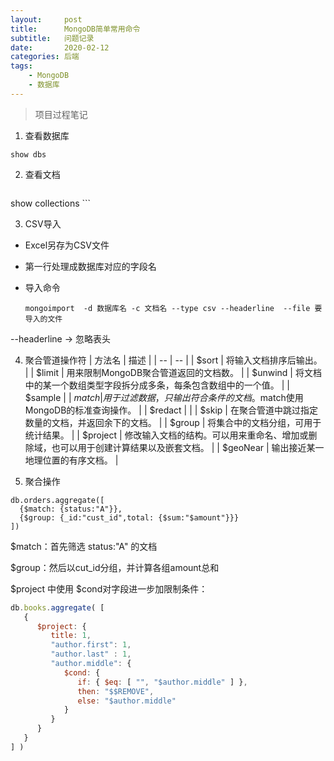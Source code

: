 ```yaml
---
layout:     post
title:      MongoDB简单常用命令
subtitle:   问题记录
date:       2020-02-12
categories:	后端
tags:
    - MongoDB
    - 数据库
---
```


> 项目过程笔记

1. 查看数据库

```shell
show dbs
```
2. 查看文档
	```shell
show collections
	```
 <!--more-->  
3. CSV导入
- Excel另存为CSV文件

- 第一行处理成数据库对应的字段名

- 导入命令
	```shell
	mongoimport  -d 数据库名 -c 文档名 --type csv --headerline  --file 要导入的文件
	```
--headerline  -> 忽略表头

4. 聚合管道操作符
  | 方法名 | 描述 |
  | -- | -- |
  | $sort  | 将输入文档排序后输出。 |
  | $limit | 用来限制MongoDB聚合管道返回的文档数。 |
  | $unwind |	将文档中的某一个数组类型字段拆分成多条，每条包含数组中的一个值。 |
  | $sample |
  | $match | 用于过滤数据，只输出符合条件的文档。$match使用MongoDB的标准查询操作。 |
  | $redact |	 |
  | $skip | 在聚合管道中跳过指定数量的文档，并返回余下的文档。 |
  | $group | 将集合中的文档分组，可用于统计结果。 |
  | $project | 修改输入文档的结构。可以用来重命名、增加或删除域，也可以用于创建计算结果以及嵌套文档。 |
  | $geoNear | 输出接近某一地理位置的有序文档。 |

5. 聚合操作
  ```shell
  db.orders.aggregate([
    {$match: {status:"A"}}, 
    {$group: {_id:"cust_id",total: {$sum:"$amount"}}} 
  ])
  ```

  $match：首先筛选 status:"A" 的文档
  
  $group：然后以cut_id分组，并计算各组amount总和
  
  $project 中使用 $cond对字段进一步加限制条件：
  
  ```js
  db.books.aggregate( [
     {
        $project: {
           title: 1,
           "author.first": 1,
           "author.last" : 1,
           "author.middle": {
              $cond: {
                 if: { $eq: [ "", "$author.middle" ] },
                 then: "$$REMOVE",
                 else: "$author.middle"
              }
           }
        }
     }
  ] )
  ```

  